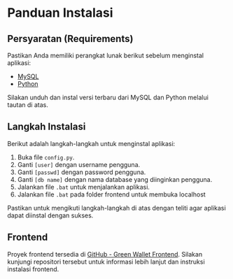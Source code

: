 # Panduan Instalasi

## Persyaratan (Requirements)

Pastikan Anda memiliki perangkat lunak berikut sebelum menginstal aplikasi:

- [MySQL](https://dev.mysql.com/get/Downloads/MySQLInstaller/mysql-installer-community-8.0.35.0.msi)
- [Python](https://www.python.org/ftp/python/3.12.1/python-3.12.1-amd64.exe)

Silakan unduh dan instal versi terbaru dari MySQL dan Python melalui tautan di atas.

## Langkah Instalasi

Berikut adalah langkah-langkah untuk menginstal aplikasi:

1. Buka file `config.py`.
2. Ganti `[user]` dengan username pengguna.
3. Ganti `[passwd]` dengan password pengguna.
4. Ganti `[db name]` dengan nama database yang diinginkan pengguna.
5. Jalankan file `.bat` untuk menjalankan aplikasi.
6. Jalankan file `.bat` pada folder frontend untuk membuka localhost

Pastikan untuk mengikuti langkah-langkah di atas dengan teliti agar aplikasi dapat diinstal dengan sukses.

## Frontend

Proyek frontend tersedia di [GitHub - Green Wallet Frontend](https://github.com/Yuuuuurei/Green-Wallet-Frontend). Silakan kunjungi repositori tersebut untuk informasi lebih lanjut dan instruksi instalasi frontend.
